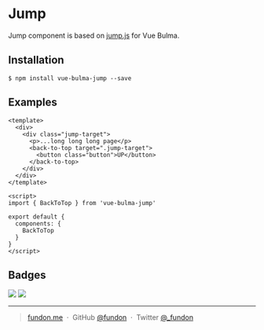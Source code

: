 # Jump

Jump component is based on [jump.js](http://callmecavs.com/jump.js/) for Vue Bulma.


## Installation

```
$ npm install vue-bulma-jump --save
```


## Examples

```vue
<template>
  <div>
    <div class="jump-target">
      <p>...long long long page</p>
      <back-to-top target=".jump-target">
        <button class="button">UP</button>
      </back-to-top>
    </div>
  </div>
</template>

<script>
import { BackToTop } from 'vue-bulma-jump'

export default {
  components: {
    BackToTop
  }
}
</script>
```


## Badges

![](https://img.shields.io/badge/license-MIT-blue.svg)
![](https://img.shields.io/badge/status-stable-green.svg)

---

> [fundon.me](https://fundon.me) &nbsp;&middot;&nbsp;
> GitHub [@fundon](https://github.com/fundon) &nbsp;&middot;&nbsp;
> Twitter [@_fundon](https://twitter.com/_fundon)

